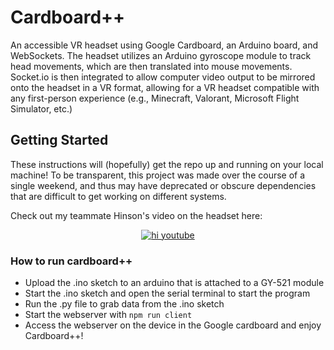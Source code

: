# Cardboard++
An accessible VR headset using Google Cardboard, an Arduino board, and WebSockets. The headset utilizes an Arduino gyroscope module to track head movements, which are then translated into mouse movements. Socket\.io is then integrated to allow computer video output to be mirrored onto the headset in a VR format, allowing for a VR headset compatible with any first-person experience (e.g., Minecraft, Valorant, Microsoft Flight Simulator, etc.)

## Getting Started
These instructions will (hopefully) get the repo up and running on your local machine! To be transparent, this project was made over the course of a single weekend, and thus may have deprecated or obscure dependencies that are difficult to get working on different systems.


Check out my teammate Hinson's video on the headset here:

<div align="center" markdown="1">

[![hi youtube](https://img.youtube.com/vi/KP3yoWUXz70/0.jpg)](https://www.youtube.com/watch?v=KP3yoWUXz70)
  
</div>



### How to run cardboard++

- Upload the .ino sketch to an arduino that is attached to a GY-521 module
- Start the .ino sketch and open the serial terminal to start the program
- Run the .py file to grab data from the .ino sketch
- Start the webserver with `npm run client`
- Access the webserver on the device in the Google cardboard and enjoy Cardboard++!
